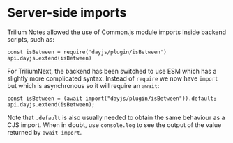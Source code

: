 # Server-side imports
Trilium Notes allowed the use of Common.js module imports inside backend scripts, such as:

```plain
const isBetween = require('dayjs/plugin/isBetween')
api.dayjs.extend(isBetween)
```

For TriliumNext, the backend has been switched to use ESM which has a slightly more complicated syntax. Instead of `require` we now have `import` but which is asynchronous so it will require an `await`:

```plain
const isBetween = (await import("dayjs/plugin/isBetween")).default;
api.dayjs.extend(isBetween);
```

Note that `.default` is also usually needed to obtain the same behaviour as a CJS import. When in doubt, use `console.log` to see the output of the value returned by `await import`.